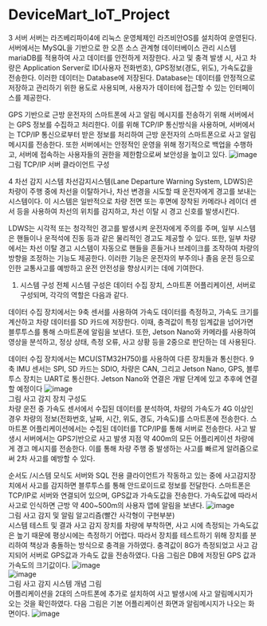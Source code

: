 # DeviceMart_IoT_Project

3 서버
  서버는 라즈베리파이4에 리눅스 운영체제인 라즈비안OS를 설치하여 운영된다. 서버에서는 MySQL을 기반으로 한 오픈 소스 관계형 데이터베이스 관리 시스템 mariaDB를 적용하여 사고 데이터를 안전하게 저장한다. 사고 및 충격 발생 시, 사고 차량은 Application Server로 ID(사용자 전화번호), GPS정보(경도, 위도), 가속도값을 전송한다. 이러한 데이터는 Database에 저장된다. Database는 데이터를 안정적으로 저장하고 관리하기 위한 용도로 사용되며, 사용자가 데이터에 접근할 수 있는 인터페이스를 제공한다.

GPS 기반으로 근방 운전자의 스마트폰에 사고 알림 메시지를 전송하기 위해 서버에서는 GPS 정보를 수집하고 처리한다. 이를 위해 TCP/IP 통신방식을 사용하며, 서버에서는 TCP/IP 통신으로부터 받은 정보를 처리하여 근방 운전자의 스마트폰으로 사고 알림 메시지를 전송한다. 또한 서버에서는 안정적인 운영을 위해 정기적으로 백업을 수행하고, 서버에 접속하는 사용자들의 권한을 제한함으로써 보안성을 높이고 있다.
![image](https://user-images.githubusercontent.com/124419697/236854186-10fd5cf6-8b33-415f-a334-b0bfcde2e972.png)
<br>
그림 TCP/IP 서버 클라이언트 구성<br>

4 차선 감지 시스템
차선감지시스템(Lane Departure Warning System, LDWS)은 차량이 주행 중에 차선을 이탈하거나, 차선 변경을 시도할 때 운전자에게 경고를 보내는 시스템이다. 이 시스템은 일반적으로 차량 전면 또는 후면에 장착된 카메라나 레이더 센서 등을 사용하여 차선의 위치를 감지하고, 차선 이탈 시 경고 신호를 발생시킨다.

LDWS는 시각적 또는 청각적인 경고를 발생시켜 운전자에게 주의를 주며, 일부 시스템은 핸들이나 운적석에 진동 등과 같은 물리적인 경고도 제공할 수 있다. 또한, 일부 차량에서는 차선 이탈 경고 시스템이 자동으로 핸들을 흔들거나 브레이크를 조작하여 차량의 방향을 조정하는 기능도 제공한다. 이러한 기능은 운전자의 부주의나 졸음 운전 등으로 인한 교통사고를 예방하고 운전 안전성을 향상시키는 데에 기여한다.

1. 시스템 구성
  전체 시스템 구성은 데이터 수집 장치, 스마트폰 어플리케이션, 서버로 구성되며, 각각의 역할은 다음과 같다.

  데이터 수집 장치에서는 9축 센서를 사용하여 가속도 데이터를 측정하고, 가속도 크기를 계산하고 차량 데이터를 SD 카드에 저장한다. 이때, 충격값이 특정 임계값을 넘어가면 블루투스를 통해 스마트폰에 알림을 보낸다. 또한, Jetson Nano와 카메라를 사용하여 영상을 분석하고, 정상 상태, 측정 오류, 사고 상황 등을 2중으로 판단하는 데 사용된다.

데이터 수집 장치에서는 MCU(STM32H750)를 사용하여 다른 장치들과 통신한다. 9축 IMU 센서는 SPI, SD 카드는 SDIO, 차량은 CAN, 그리고 Jetson Nano, GPS, 블루투스 장치는 UART로 통신한다. Jetson Nano와 연결은 개발 단계에 있고 추후에 연결할 예정이다
![image](https://user-images.githubusercontent.com/124419697/236854664-ffed9da4-21b6-4975-b007-4af8f0c9db4a.png)
<br>
그림 사고 감지 장치 구성도<br>
차량 운전 중 가속도 센서에서 수집된 데이터를 분석하여, 차량의 가속도가 4G 이상인 경우 차량의 정보(전화번호, 날짜, 시간, 위도, 경도, 가속도)를 스마트폰에 전송한다. 스마트폰 어플리케이션에서는 수집된 데이터를 TCP/IP를 통해 서버로 전송한다. 사고 발생시 서버에서는 GPS기반으로 사고 발생 지점 약 400m의 모든 어플리케이션 차량에게 경고 메시지를 전송한다. 이를 통해 차량 주행 중 발생하는 사고를 빠르게 알려줌으로써 2차 사고를 예방할 수 있다. 

순서도 /시스템 모식도
서버와 SQL 전용 클라이언트가 작동하고 있는 중에 사고감지장치에서 사고를 감지하면 블루투스를 통해 안드로이드로 정보를 전달한다. 스마트폰은 TCP/IP로 서버와 연결되어 있으며, GPS값과 가속도값을 전송한다. 가속도값에 따라서 사고로 인식하면 근방 약 400~500m의 사용자 앱에 알림을 보낸다.
![image](https://user-images.githubusercontent.com/124419697/236854909-073f3a06-884a-4d4e-99cf-9bb6f618383c.png)
<br>
그림 사고 감지 및 알림 알고리즘(빨간 사각형이 구현부분)
<br>
 시스템 테스트 및 결과
  사고 감지 장치를 차량에 부착하면, 사고 시에 측정되는 가속도값은 높기 때문에 평상시에는 측정하기 어렵다. 따라서 장치를 테스트하기 위해 장치를 분리하여 책상과 충돌하는 방식으로 충격을 가하였다. 충격값이 8G가 측정되었고 사고 감지되어 서버로 GPS값과 가속도 값을 전송하였다. 다음 그림은 DB에 저장된 GPS 값과 가속도의 크기값이다. 
![image](https://user-images.githubusercontent.com/124419697/236855235-8ec83675-75a1-4dbb-a600-474f7955a6ec.png)<br>
![image](https://user-images.githubusercontent.com/124419697/236855266-c025b279-c233-4236-a0a3-06647e5e6bf5.png)<br>
그림 사고 감지 시스템 개념 그림<br>
어플리케이션을 2대의 스마트폰에 추가로 설치하여 사고 발생시에 사고 알림메시지가 오는 것을 확인하였다. 다음 그림은 기본 어플리케이션 화면과 알림메시지가 나오는 화면이다.
![image](https://user-images.githubusercontent.com/124419697/236855495-16ae57a2-86ee-4ef1-89af-a9fcccc4f1c7.png)




